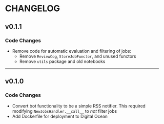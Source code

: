 # CHANGELOG

## v0.1.1

### Code Changes

- Remove code for automatic evaluation and filtering of jobs:
  * Remove `ReviewCog`, `StoreJobFunctor`, and unused functors
  * Remove `utils` package and old notebooks

---

## v0.1.0

### Code Changes

- Convert bot functionality to be a simple RSS notifier. This required modifying `NewJobsHandler.__call__` to _not_ filter jobs
- Add Dockerfile for deployment to Digital Ocean